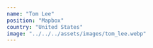 ```yaml
---
name: "Tom Lee"
position: "Mapbox"
country: "United States"
image: "../../../assets/images/tom_lee.webp"
---
```

